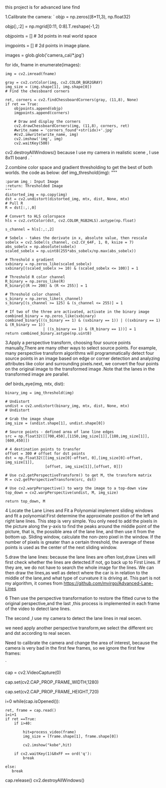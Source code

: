 this project is for advanced lane find

1.Calibrate the camera:
`
objp = np.zeros((8*11,3), np.float32)

objp[:,:2] = np.mgrid[0:11, 0:8].T.reshape(-1,2)

objpoints = [] # 3d points in real world space

imgpoints = [] # 2d points in image plane.

images = glob.glob('camera_cal/*.jpg')

for idx, fname in enumerate(images):

    img = cv2.imread(fname)
    
    gray = cv2.cvtColor(img, cv2.COLOR_BGR2GRAY)
    img_size = (img.shape[1], img.shape[0])
    # Find the chessboard corners
    
    ret, corners = cv2.findChessboardCorners(gray, (11,8), None)
    if ret == True:
        objpoints.append(objp)
        imgpoints.append(corners)
        
        # Draw and display the corners
        cv2.drawChessboardCorners(img, (11,8), corners, ret)
        #write_name = 'corners_found'+str(idx)+'.jpg'
        #cv2.imwrite(write_name, img)
        cv2.imshow('img', img)
        cv2.waitKey(500)

cv2.destroyAllWindows()
because I use my camera in realistic scene , I use 8x11 board .
`

2.combine  color space and gradient thresholding to get the best of both worlds. the code as below:
def img_threshold(img):
    """

    :param img_: Input Image
    :return: Thresholded Image
    """
    distorted_img = np.copy(img)
    dst = cv2.undistort(distorted_img, mtx, dist, None, mtx)
    # Pull R
    R = dst[:,:,0]
    
    # Convert to HLS colorspace
    hls = cv2.cvtColor(dst, cv2.COLOR_RGB2HLS).astype(np.float)

    s_channel = hls[:,:,2]
    
    # Sobelx - takes the derivate in x, absolute value, then rescale
    sobelx = cv2.Sobel(s_channel, cv2.CV_64F, 1, 0, ksize = 7)
    abs_sobelx = np.absolute(sobelx)
    scaled_sobelx = np.uint8(255*abs_sobelx/np.max(abs_sobelx))
    
    # Threshold x gradient
    sxbinary = np.zeros_like(scaled_sobelx)
    sxbinary[(scaled_sobelx >= 10) & (scaled_sobelx <= 100)] = 1

    # Threshold R color channel
    R_binary = np.zeros_like(R)
    R_binary[(R >= 200) & (R <= 255)] = 1
    
    # Threshold color channel
    s_binary = np.zeros_like(s_channel)
    s_binary[(s_channel >= 125) & (s_channel <= 255)] = 1

    # If two of the three are activated, activate in the binary image
    combined_binary = np.zeros_like(sxbinary)
    combined_binary[((s_binary == 1) & (sxbinary == 1)) | ((sxbinary == 1) & (R_binary == 1))
                     | ((s_binary == 1) & (R_binary == 1))] = 1
    return combined_binary.astype(np.uint8)
 


3.Apply a perspective transform, choosing four source points manually,There are many other ways to select source points. For example, many perspective transform algorithms will programmatically detect four source points in an image based on edge or corner detection and analyzing attributes like color and surrounding pixels.next, we convert the four points on the original image to the transformed image .Note that the lanes in the transformed image are parallel.


def birds_eye(img, mtx, dist):

    binary_img = img_threshold(img)
    
    # Undistort
    undist = cv2.undistort(binary_img, mtx, dist, None, mtx)
    # Undistort
    
    # Grab the image shape
    img_size = (undist.shape[1], undist.shape[0])

    # Source points - defined area of lane line edges
    src = np.float32([[700,450],[1150,img_size[1]],[180,img_size[1]],[600,450]])

    # 4 destination points to transfer
    offset = 300 # offset for dst points
    dst = np.float32([[img_size[0]-offset, 0],[img_size[0]-offset, img_size[1]],
                      [offset, img_size[1]],[offset, 0]])
    
    # Use cv2.getPerspectiveTransform() to get M, the transform matrix
    M = cv2.getPerspectiveTransform(src, dst)
    
    # Use cv2.warpPerspective() to warp the image to a top-down view
    top_down = cv2.warpPerspective(undist, M, img_size)

    return top_down, M


4 Locate the Lane Lines and Fit a Polynomial
 implement sliding windows and fit a polynomial:First determine the approximate position of the left and right lane lines. This step is very simple. You only need to add the pixels in the picture along the y-axis to find the peaks around the middle point of the picture, that is, the possible area of the lane line, and then use it from the bottom up. Sliding window, calculate the non-zero pixel in the window. If the number of pixels is greater than a certain threshold, the average of these points is used as the center of the next sliding window.


5.draw the lane lines:
because the lane lines are often lost,draw Lines will first check whether the lines are detected.If not, go back up to First Lines. If they are, we do not have to search the whole image for the lines. We can then draw the lines,as well as detect where the car is in relation to the middle of the lane,and what type of curvature it is driving at.
This part is not my algorithm, it comes from https://github.com/mvirgo/Advanced-Lane-Lines


6 Then use the perspective transformation to restore the fitted curve to the original perspective,and the last ,this process is implemented in each frame of the video to detect lane lines.










The second ,I use my camera to detect the lane lines in real secen.

we need apply another perspective transform,we select the different src and dst according to real secen.


Need to calibrate the camera and change the area of interest, because the camera is very bad in the first few frames, so we ignore the first few frames:

`

cap = cv2.VideoCapture(0)

cap.set(cv2.CAP_PROP_FRAME_WIDTH,1280)

cap.set(cv2.CAP_PROP_FRAME_HEIGHT,720)

i=0
while(cap.isOpened()):


    ret, frame = cap.read()
    i=i+1
    if ret ==True:
        if i>40:
            
            hit=process_video(frame)
            img_size = (frame.shape[1], frame.shape[0])
            
            cv2.imshow("kobe",hit)
            
        if cv2.waitKey(1)&0xFF == ord('q'):
            break
       
    else: 
       break
cap.release()
cv2.destroyAllWindows()

















